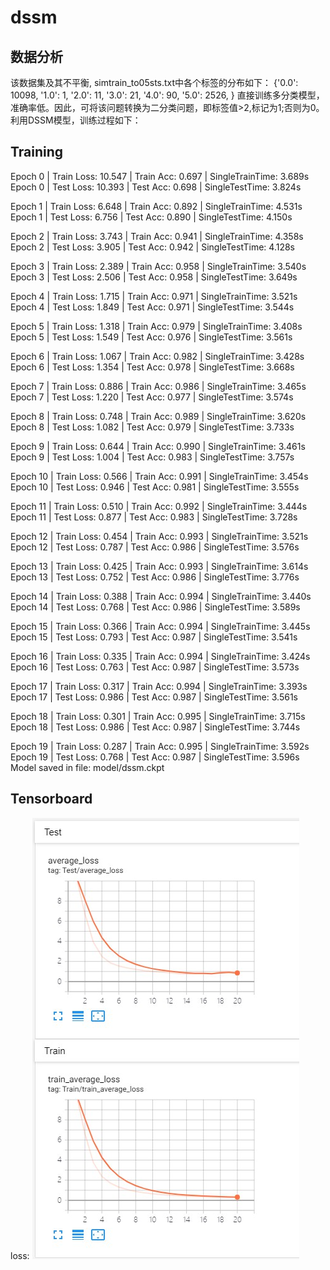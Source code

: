 # dssm
## 数据分析
该数据集及其不平衡, simtrain_to05sts.txt中各个标签的分布如下：
{'0.0': 10098, '1.0': 1, '2.0': 11, '3.0': 21, '4.0': 90, '5.0': 2526, }
直接训练多分类模型，准确率低。因此，可将该问题转换为二分类问题，即标签值>2,标记为1;否则为0。  
利用DSSM模型，训练过程如下：
## Training
Epoch 0 | Train Loss: 10.547 | Train Acc: 0.697 | SingleTrainTime: 3.689s
Epoch 0 | Test  Loss: 10.393 | Test  Acc: 0.698 | SingleTestTime: 3.824s

Epoch 1 | Train Loss: 6.648 | Train Acc: 0.892 | SingleTrainTime: 4.531s
Epoch 1 | Test  Loss: 6.756 | Test  Acc: 0.890 | SingleTestTime: 4.150s

Epoch 2 | Train Loss: 3.743 | Train Acc: 0.941 | SingleTrainTime: 4.358s
Epoch 2 | Test  Loss: 3.905 | Test  Acc: 0.942 | SingleTestTime: 4.128s

Epoch 3 | Train Loss: 2.389 | Train Acc: 0.958 | SingleTrainTime: 3.540s
Epoch 3 | Test  Loss: 2.506 | Test  Acc: 0.958 | SingleTestTime: 3.649s

Epoch 4 | Train Loss: 1.715 | Train Acc: 0.971 | SingleTrainTime: 3.521s
Epoch 4 | Test  Loss: 1.849 | Test  Acc: 0.971 | SingleTestTime: 3.544s

Epoch 5 | Train Loss: 1.318 | Train Acc: 0.979 | SingleTrainTime: 3.408s
Epoch 5 | Test  Loss: 1.549 | Test  Acc: 0.976 | SingleTestTime: 3.561s

Epoch 6 | Train Loss: 1.067 | Train Acc: 0.982 | SingleTrainTime: 3.428s
Epoch 6 | Test  Loss: 1.354 | Test  Acc: 0.978 | SingleTestTime: 3.668s

Epoch 7 | Train Loss: 0.886 | Train Acc: 0.986 | SingleTrainTime: 3.465s
Epoch 7 | Test  Loss: 1.220 | Test  Acc: 0.977 | SingleTestTime: 3.574s

Epoch 8 | Train Loss: 0.748 | Train Acc: 0.989 | SingleTrainTime: 3.620s
Epoch 8 | Test  Loss: 1.082 | Test  Acc: 0.979 | SingleTestTime: 3.733s

Epoch 9 | Train Loss: 0.644 | Train Acc: 0.990 | SingleTrainTime: 3.461s
Epoch 9 | Test  Loss: 1.004 | Test  Acc: 0.983 | SingleTestTime: 3.757s

Epoch 10 | Train Loss: 0.566 | Train Acc: 0.991 | SingleTrainTime: 3.454s
Epoch 10 | Test  Loss: 0.946 | Test  Acc: 0.981 | SingleTestTime: 3.555s

Epoch 11 | Train Loss: 0.510 | Train Acc: 0.992 | SingleTrainTime: 3.444s
Epoch 11 | Test  Loss: 0.877 | Test  Acc: 0.983 | SingleTestTime: 3.728s

Epoch 12 | Train Loss: 0.454 | Train Acc: 0.993 | SingleTrainTime: 3.521s
Epoch 12 | Test  Loss: 0.787 | Test  Acc: 0.986 | SingleTestTime: 3.576s

Epoch 13 | Train Loss: 0.425 | Train Acc: 0.993 | SingleTrainTime: 3.614s
Epoch 13 | Test  Loss: 0.752 | Test  Acc: 0.986 | SingleTestTime: 3.776s

Epoch 14 | Train Loss: 0.388 | Train Acc: 0.994 | SingleTrainTime: 3.440s
Epoch 14 | Test  Loss: 0.768 | Test  Acc: 0.986 | SingleTestTime: 3.589s

Epoch 15 | Train Loss: 0.366 | Train Acc: 0.994 | SingleTrainTime: 3.445s
Epoch 15 | Test  Loss: 0.793 | Test  Acc: 0.987 | SingleTestTime: 3.541s

Epoch 16 | Train Loss: 0.335 | Train Acc: 0.994 | SingleTrainTime: 3.424s
Epoch 16 | Test  Loss: 0.763 | Test  Acc: 0.987 | SingleTestTime: 3.573s

Epoch 17 | Train Loss: 0.317 | Train Acc: 0.994 | SingleTrainTime: 3.393s
Epoch 17 | Test  Loss: 0.986 | Test  Acc: 0.987 | SingleTestTime: 3.561s

Epoch 18 | Train Loss: 0.301 | Train Acc: 0.995 | SingleTrainTime: 3.715s
Epoch 18 | Test  Loss: 0.986 | Test  Acc: 0.987 | SingleTestTime: 3.744s

Epoch 19 | Train Loss: 0.287 | Train Acc: 0.995 | SingleTrainTime: 3.592s
Epoch 19 | Test  Loss: 0.768 | Test  Acc: 0.987 | SingleTestTime: 3.596s
Model saved in file:  model/dssm.ckpt
## Tensorboard
loss:
![Image text](https://raw.githubusercontent.com/NiBin90/dssm/master/asserts/loss.jpg)
